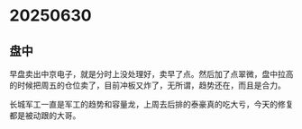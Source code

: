 # 20250630

## 盘中

早盘卖出中京电子，就是分时上没处理好，卖早了点。然后加了点翠微，盘中拉高的时候把周五的仓位卖了，目前冲板又炸了，无所谓，趋势还在，而且是合力。

长城军工一直是军工的趋势和容量龙，上周去后排的泰豪真的吃大亏，今天的修复都是被动跟的大哥。
